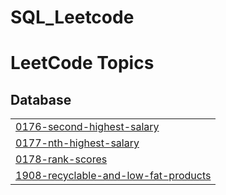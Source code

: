 # SQL_Leetcode
<!---LeetCode Topics Start-->
# LeetCode Topics
## Database
|  |
| ------- |
| [0176-second-highest-salary](https://github.com/vidhata0428/SQL_Leetcode/tree/master/0176-second-highest-salary) |
| [0177-nth-highest-salary](https://github.com/vidhata0428/SQL_Leetcode/tree/master/0177-nth-highest-salary) |
| [0178-rank-scores](https://github.com/vidhata0428/SQL_Leetcode/tree/master/0178-rank-scores) |
| [1908-recyclable-and-low-fat-products](https://github.com/vidhata0428/SQL_Leetcode/tree/master/1908-recyclable-and-low-fat-products) |
<!---LeetCode Topics End-->